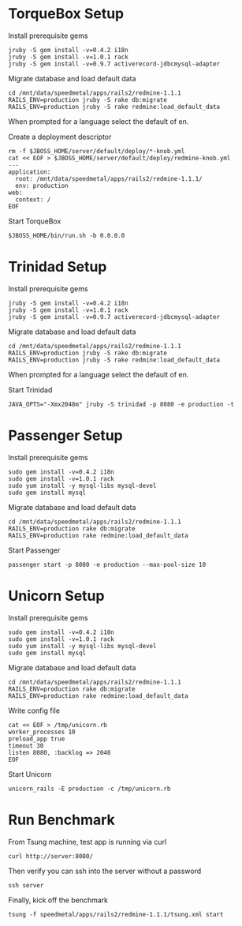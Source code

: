 # TorqueBox Setup

Install prerequisite gems

    jruby -S gem install -v=0.4.2 i18n
    jruby -S gem install -v=1.0.1 rack
    jruby -S gem install -v=0.9.7 activerecord-jdbcmysql-adapter

Migrate database and load default data

    cd /mnt/data/speedmetal/apps/rails2/redmine-1.1.1
    RAILS_ENV=production jruby -S rake db:migrate
    RAILS_ENV=production jruby -S rake redmine:load_default_data

When prompted for a language select the default of en.

Create a deployment descriptor

    rm -f $JBOSS_HOME/server/default/deploy/*-knob.yml
    cat << EOF > $JBOSS_HOME/server/default/deploy/redmine-knob.yml
    ---
    application:
      root: /mnt/data/speedmetal/apps/rails2/redmine-1.1.1/
      env: production
    web:
      context: /
    EOF

Start TorqueBox

    $JBOSS_HOME/bin/run.sh -b 0.0.0.0



# Trinidad Setup

Install prerequisite gems

    jruby -S gem install -v=0.4.2 i18n
    jruby -S gem install -v=1.0.1 rack
    jruby -S gem install -v=0.9.7 activerecord-jdbcmysql-adapter

Migrate database and load default data

    cd /mnt/data/speedmetal/apps/rails2/redmine-1.1.1
    RAILS_ENV=production jruby -S rake db:migrate
    RAILS_ENV=production jruby -S rake redmine:load_default_data

When prompted for a language select the default of en.

Start Trinidad

    JAVA_OPTS="-Xmx2048m" jruby -S trinidad -p 8080 -e production -t



# Passenger Setup

Install prerequisite gems

    sudo gem install -v=0.4.2 i18n
    sudo gem install -v=1.0.1 rack
    sudo yum install -y mysql-libs mysql-devel
    sudo gem install mysql

Migrate database and load default data

    cd /mnt/data/speedmetal/apps/rails2/redmine-1.1.1
    RAILS_ENV=production rake db:migrate
    RAILS_ENV=production rake redmine:load_default_data

Start Passenger

    passenger start -p 8080 -e production --max-pool-size 10


# Unicorn Setup

Install prerequisite gems

    sudo gem install -v=0.4.2 i18n
    sudo gem install -v=1.0.1 rack
    sudo yum install -y mysql-libs mysql-devel
    sudo gem install mysql

Migrate database and load default data

    cd /mnt/data/speedmetal/apps/rails2/redmine-1.1.1
    RAILS_ENV=production rake db:migrate
    RAILS_ENV=production rake redmine:load_default_data

Write config file

    cat << EOF > /tmp/unicorn.rb
    worker_processes 10
    preload_app true
    timeout 30
    listen 8080, :backlog => 2048
    EOF

Start Unicorn

    unicorn_rails -E production -c /tmp/unicorn.rb



# Run Benchmark

From Tsung machine, test app is running via curl

    curl http://server:8080/

Then verify you can ssh into the server without a password

    ssh server

Finally, kick off the benchmark

    tsung -f speedmetal/apps/rails2/redmine-1.1.1/tsung.xml start
